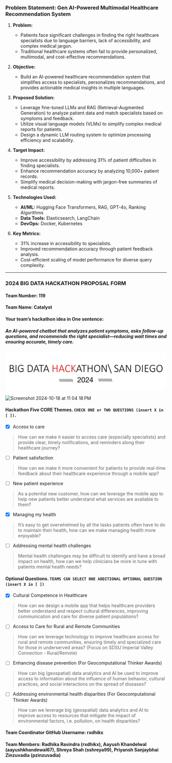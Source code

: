### **Problem Statement: Gen AI-Powered Multimodal Healthcare Recommendation System**  
  

1. **Problem:**  
   - Patients face significant challenges in finding the right healthcare specialists due to language barriers, lack of accessibility, and complex medical jargon.  
   - Traditional healthcare systems often fail to provide personalized, multimodal, and cost-effective recommendations.  

2. **Objective:**  
   - Build an AI-powered healthcare recommendation system that simplifies access to specialists, personalizes recommendations, and provides actionable medical insights in multiple languages.  

3. **Proposed Solution:**  
   - Leverage fine-tuned LLMs and RAG (Retrieval-Augmented Generation) to analyze patient data and match specialists based on symptoms and feedback.  
   - Utilize visual language models (VLMs) to simplify complex medical reports for patients.  
   - Design a dynamic LLM routing system to optimize processing efficiency and scalability.  

4. **Target Impact:**  
   - Improve accessibility by addressing 31% of patient difficulties in finding specialists.  
   - Enhance recommendation accuracy by analyzing 10,000+ patient records.  
   - Simplify medical decision-making with jargon-free summaries of medical reports.  

5. **Technologies Used:**  
   - **AI/ML:** Hugging Face Transformers, RAG, GPT-4o, Ranking Algorithms  
   - **Data Tools:** Elasticsearch, LangChain  
   - **DevOps:** Docker, Kubernetes  

6. **Key Metrics:**  
   - 31% increase in accessibility to specialists.  
   - Improved recommendation accuracy through patient feedback analysis.  
   - Cost-efficient scaling of model performance for diverse query complexity.
  
--------------------------------------------
### 2024 BIG DATA HACKATHON PROPOSAL FORM

#### Team Number: 119


#### Team Name: Catalyst 
  
#### Your team’s hackathon idea in One sentence:
##### An AI-powered chatbot that analyzes patient symptoms, asks follow-up questions, and recommends the right specialist—reducing wait times and ensuring accurate, timely care.



![bigdatahackathon4sd](https://github.com/BigDataForSanDiego/bigdataforsandiego.github.io/blob/main/templates/img/bigdatahackathon_sd_2024.png?raw=true "Big Data Hackathon for San Diego 2024")

<img width="587" alt="Screenshot 2024-10-18 at 11 04 18 PM" src="https://github.com/user-attachments/assets/6b3a09a4-8a65-4431-9600-64d440b162f4">

<!--
#### Theme: Enhancing Healthcare’s Digital Front Door
#### - Digital solutions to help increase access, manage health, and improve patient satisfaction along the healthcare journey -  
-->

#### Hackathon Five CORE Themes. `CHECK ONE or TWO QUESTIONS (insert X in [ ])`.
- [X] Access to care
> How can we make it easier to access care (especially specialists) and provide clear, timely notifications, and reminders along their healthcare journey?
- [ ] Patient satisfaction
> How can we make it more convenient for patients to provide real-time feedback about their healthcare experience through a mobile app?
- [ ] New patient experience
> As a potential new customer, how can we leverage the mobile app to help new patients better understand what services are available to them?
- [X] Managing my health
> It’s easy to get overwhelmed by all the tasks patients often have to do to maintain their health, how can we make managing health more enjoyable?
- [ ] Addressing mental health challenges
> Mental health challenges may be difficult to identify and have a broad impact on health, how can we help clinicians be more in tune with patients mental health needs?

#### Optional Questions. `TEAMS CAN SELECT ONE ADDITIONAL OPTIONAL QUESTION (insert X in [ ])`
- [X] Cultural Competence in Healthcare
> How can we design a mobile app that helps healthcare providers better understand and respect cultural differences, improving communication and care for diverse patient populations?
- [ ] Access to Care for Rural and Remote Communities
> How can we leverage technology to improve healthcare access for rural and remote communities, ensuring timely and specialized care for those in underserved areas? (Focus on SDSU Imperial Valley Connection - Rural/Remote)
- [ ] Enhancing disease prevention (For Geocomputational Thinker Awards)
> How can big (geospatial) data analytics and AI be used to improve access to information about the influence of human behavior, cultural practices, and social interactions on the spread of diseases?
- [ ] Addressing environmental health disparities (For Geocomputational Thinker Awards)
> How can we leverage big (geospatial) data analytics and AI to improve access to resources that mitigate the impact of environmental factors, i.e. pollution, on health disparities?


#### Team Coordinator GitHub Username: rxdhikx

#### Team Members: Radhika Ravindra (rxdhikx), Aayush Khandelwal (aayushkhandewal67), Shreya Shah (sshreya99), Priyansh Sanjaybhai Zinzuvadia (pzinzuvadia)

